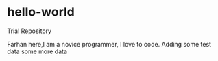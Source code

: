 # hello-world
Trial Repository

Farhan here,I am a novice programmer, I love to code.
Adding some test data
some more data
